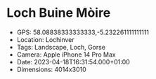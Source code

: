 # Loch Buine Mòire

- GPS: 58.08838333333333,-5.232261111111111
- Location: Lochinver
- Tags: Landscape, Loch, Gorse
- Camera: Apple iPhone 14 Pro Max
- Date: 2023-04-18T16:31:54.000+01:00
- Dimensions: 4014x3010
